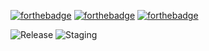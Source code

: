 [![forthebadge](https://forthebadge.com/images/badges/it-works-why.svg)](https://forthebadge.com)
[![forthebadge](https://forthebadge.com/images/badges/made-with-c-plus-plus.svg)](https://forthebadge.com)
[![forthebadge](https://forthebadge.com/images/badges/powered-by-qt.svg)](https://forthebadge.com)

![Release](https://github.com/KJNeko/Atlas/actions/workflows/release.yml/badge.svg)
![Staging](https://github.com/KJNeko/Atlas/actions/workflows/staging.yml/badge.svg?branch=staging)
